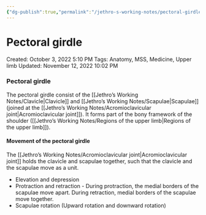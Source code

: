 ```yaml
---
{"dg-publish":true,"permalink":"/jethro-s-working-notes/pectoral-girdle/","dgPassFrontmatter":true}
---
```



# Pectoral girdle

Created: October 3, 2022 5:10 PM
Tags: Anatomy, MSS, Medicine, Upper limb
Updated: November 12, 2022 10:02 PM

### Pectoral girdle
The pectoral girdle consist of the [[Jethro’s Working Notes/Clavicle\|Clavicle]] and [[Jethro’s Working Notes/Scapulae\|Scapulae]] (joined at the [[Jethro’s Working Notes/Acromioclavicular joint\|Acromioclavicular joint]]). It forms part of the bony framework of the shoulder ([[Jethro’s Working Notes/Regions of the upper limb\|Regions of the upper limb]]).

#### Movement of the pectoral girdle
The [[Jethro’s Working Notes/Acromioclavicular joint\|Acromioclavicular joint]] holds the clavicle and scapulae together, such that the clavicle and the scapulae move as a unit.
- Elevation and depression
- Protraction and retraction - During protraction, the medial borders of the scapulae move apart. During retraction, medial borders of the scapulae move together.
- Scapulae rotation (Upward rotation and downward rotation)